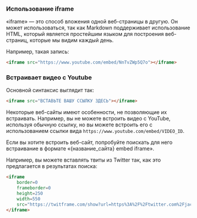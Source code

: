 ### Использование iframe

«iframe» — это способ вложения одной веб-страницы в другую. Он может использоваться, так как Markdown поддерживает использование HTML, который является простейшим языком для построения веб-страниц, которые мы видим каждый день.

Например, такая запись:

```html
<iframe src="https://www.youtube.com/embed/NnTvZWp5Q7o"></iframe>
```

### Встраивает видео с Youtube

Основной синтаксис выглядит так:

```html
<iframe src="ВСТАВЬТЕ ВАШУ ССЫЛКУ ЗДЕСЬ"></iframe>
```

Некоторые веб-сайты имеют особенности, не позволяющие их встраивать. Например, вы не можете встроить видео с YouTube, используя обычную ссылку, но вы можете встроить его с использованием ссылки вида `https://www.youtube.com/embed/VIDEO_ID`.

Если вы хотите встроить веб-сайт, попробуйте поискать для него встраивание в формате «{название_сайта} embed iframe».

Например, вы можете вставлять твиты из Twitter так, как это предлагается в результатах поиска:

```html
<iframe
	border=0
	frameborder=0
	height=250
	width=550  
	src="https://twitframe.com/show?url=https%3A%2F%2Ftwitter.com%2Fjack%2Fstatus%2F20">
</iframe>
```